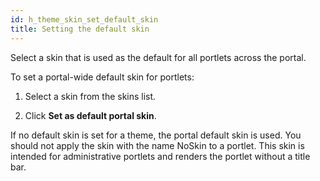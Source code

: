 ```yaml
---
id: h_theme_skin_set_default_skin
title: Setting the default skin
---
```





Select a skin that is used as the default for all portlets across the portal.

To set a portal-wide default skin for portlets:

1.  Select a skin from the skins list.

2.  Click **Set as default portal skin**.


If no default skin is set for a theme, the portal default skin is used. You should not apply the skin with the name NoSkin to a portlet. This skin is intended for administrative portlets and renders the portlet without a title bar.

